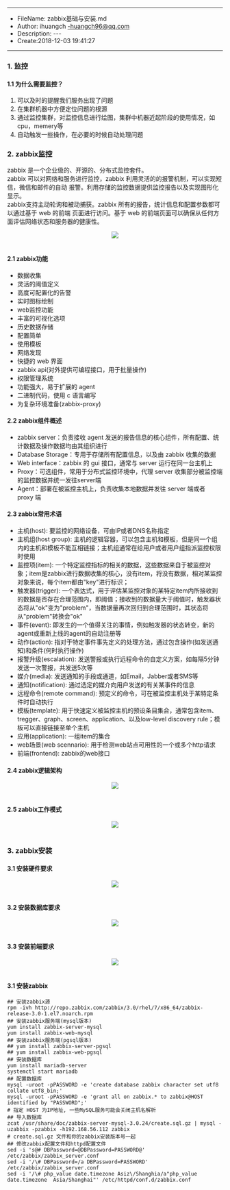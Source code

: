___
- FileName: zabbix基础与安装.md
- Author: ihuangch -huangch96@qq.com
- Description: ---
- Create:2018-12-03 19:41:27
___

### 1. 监控
#### 1.1 为什么需要监控？
1. 可以及时的提醒我们服务出现了问题
2. 在集群机器中方便定位问题的根源
3. 通过监控集群，对监控信息进行绘图，集群中机器近起阶段的使用情况，如cpu，memery等
4. 自动触发一些操作，在必要的时候自动处理问题

### 2. zabbix监控
zabbix 是一个企业级的、开源的、分布式监控套件。  
zabbix 可以对网络和服务进行监控，zabbix 利用灵活的的报警机制，可以实现短信，微信和邮件的自动
报警。利用存储的监控数据提供监控报告以及实现图形化显示。  
zabbix支持主动轮询和被动捕获。zabbix 所有的报告，统计信息和配置参数都可以通过基于 web 的前端
页面进行访问。基于 web 的前端页面可以确保从任何方面评估网络状态和服务器的健康性。

<div align="center"> <img src="https://github.com/ihuangch/blog/blob/master/Zabbix/pic/zabbix.png" /> </div><br>

#### 2.1 zabbix功能
- 数据收集
- 灵活的阈值定义
- 高度可配置化的告警
- 实时图标绘制
- web监控功能
- 丰富的可视化选项
- 历史数据存储
- 配置简单
- 使用模板
- 网络发现
- 快捷的 web 界面
- zabbix api(对外提供可编程接口，用于批量操作)
- 权限管理系统
- 功能强大，易于扩展的 agent
- 二进制代码，使用 c 语言编写
- 为复杂环境准备(zabbix-proxy)

#### 2.2 zabbix组件概述
- zabbix server：负责接收 agent 发送的报告信息的核心组件，所有配置、统计数据及操作数据均由其组织进行
- Database Storage：专用于存储所有配置信息，以及由 zabbix 收集的数据
- Web interface：zabbix 的 gui 接口，通常与 server 运行在同一台主机上
- Proxy：可选组件，常用于分布式监控环境中，代理 server 收集部分被监控端的监控数据并统一发往server端
- Agent：部署在被监控主机上，负责收集本地数据并发往 server 端或者 proxy 端

#### 2.3 zabbix常用术语
- 主机(host): 要监控的网络设备，可由IP或者DNS名称指定
- 主机组(host group): 主机的逻辑容器，可以包含主机和模板，但是同一个组内的主机和模板不能互相链接；主机组通常在给用户或者用户组指派监控权限时使用
- 监控项(item): 一个特定监控指标的相关的数据，这些数据来自于被监控对象；item是zabbix进行数据收集的核心，没有item，将没有数据，相对某监控对象来说，每个item都由"key"进行标识；
- 触发器(trigger): 一个表达式，用于评估某监控对象的某特定item内所接收到的数据是否存在合理范围内，即阈值；接收到的数据量大于阈值时，触发器状态将从"ok"变为"problem"，当数据量再次回归到合理范围时，其状态将从"problem"转换会"ok"
- 事件(event): 即发生的一个值得关注的事情，例如触发器的状态转变，新的agent或重新上线的agent的自动注册等
- 动作(action): 指对于特定事件事先定义的处理方法，通过包含操作(如发送通知)和条件(何时执行操作)
- 报警升级(escalation): 发送警报或执行远程命令的自定义方案，如每隔5分钟发送一次警报，共发送5次等
- 媒介(media): 发送通知的手段或通道，如Email，Jabber或者SMS等
- 通知(notification): 通过选定的媒介向用户发送的有关某事件的信息
- 远程命令(remote command): 预定义的命令，可在被监控主机处于某特定条件时自动执行
- 模板(template): 用于快速定义被监控主机的预设条目集合，通常包含item、tregger、graph、screen、application、以及low-level discovery rule；模板可以直接链接至单个主机
- 应用(application): 一组item的集合
- web场景(web scennario): 用于检测web站点可用性的一个或多个http请求
- 前端(frontend): zabbix的web接口

#### 2.4 zabbix逻辑架构

<div align="center"> <img src="https://github.com/ihuangch/blog/blob/master/Zabbix/pic/zabbix-work.png" /> </div><br>


#### 2.5 zabbix工作模式

<div align="center"> <img src="https://github.com/ihuangch/blog/blob/master/Zabbix/pic/zabbix-arch.png" /> </div><br>

### 3. zabbix安装
#### 3.1 安装硬件要求

<div align="center"> <img src="https://github.com/ihuangch/blog/blob/master/Zabbix/pic/zabbix-install-hardware.png" /> </div><br>

#### 3.2 安装数据库要求

<div align="center"> <img src="https://github.com/ihuangch/blog/blob/master/Zabbix/pic/zabbix-install-dbs.png" /> </div><br>

#### 3.3 安装前端要求

<div align="center"> <img src="https://github.com/ihuangch/blog/blob/master/Zabbix/pic/zabbix-install-fronend.png" /> </div><br>

#### 3.1 安装zabbix

```
## 安装zabbix源
rpm -ivh http://repo.zabbix.com/zabbix/3.0/rhel/7/x86_64/zabbix-release-3.0-1.el7.noarch.rpm
## 安装zabbix服务端(mysql版本)
yum install zabbix-server-mysql
yum install zabbix-web-mysql
## 安装zabbix服务端(pgsql版本)
## yum install zabbix-server-pgsql
## yum install zabbix-web-pgsql
## 安装数据库
yum install mariadb-server
systemctl start mariadb
## 配置数据库
mysql -uroot -pPASSWORD -e 'create database zabbix character set utf8 collate utf8_bin;'
mysql -uroot -pPASSWORD -e 'grant all on zabbix.* to zabbix@HOST identified by "PASSWORD";'
# 指定 HOST 为IP地址, 一些MySQL服务可能会关闭主机名解析
## 导入数据库
zcat /usr/share/doc/zabbix-server-mysql-3.0.24/create.sql.gz | mysql -uzabbix -pzabbix -h192.168.56.112 zabbix
# create.sql.gz 文件和你的zabbix安装版本号一起
## 修改zabbix配置文件和httpd配置文件
sed -i 's@# DBPassword=@DBPassword=PASSWORD@' /etc/zabbix/zabbix_server.conf
sed -i '/\# DBPassword=/a DBPassword=PASSWORD' /etc/zabbix/zabbix_server.conf
sed -i '/\# php_value date.timezone Asiz\/Shanghia/a"php_value date.timezone  Asia/Shanghai"' /etc/httpd/conf.d/zabbix.conf

```



